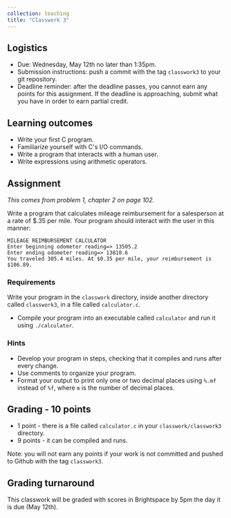 ```yaml
---
collection: teaching
title: "Classwork 3"
---
```


## Logistics
* Due: Wednesday, May 12th no later than 1:35pm.
* Submission instructions: push a commit with the tag `classwork3` to your git
	repository.
* Deadline reminder: after the deadline passes, you cannot earn any points for
	this assignment. If the deadline is approaching, submit what you have in
	order to earn partial credit.

## Learning outcomes
* Write your first C program.
* Familiarize yourself with C's I/O commands.
* Write a program that interacts with a human user.
* Write expressions using arithmetic operators.

## Assignment

*This comes from problem 1, chapter 2 on page 102.*

Write a program that calculates mileage reimbursement for a salesperson at a
rate of $.35 per mile. Your program should interact with the user in this
manner:

```
MILEAGE REIMBURSEMENT CALCULATOR
Enter beginning odometer reading=> 13505.2
Enter ending odometer reading=> 13810.6
You traveled 305.4 miles. At $0.35 per mile, your reimbursement is $106.89.
```

### Requirements

Write your program in the `classwork` directory, inside another directory called
	`classwork3`, in  a file called `calculator.c`.
* Compile your program into an executable called `calculator` and run it using
	`./calculator`.

### Hints
* Develop your program in steps, checking that it compiles and runs after every
	change.
* Use comments to organize your program.
* Format your output to print only one or two decimal places using `%.mf` instead of `%f`, where
	`m` is the number of decimal places.

## Grading - 10 points
* 1 point - there is a file called `calculator.c` in your
	`classwork/classwork3` directory.
* 9 points - it can be compiled and runs.

Note: you will not earn any points if your work is not committed and pushed to
Github with the tag `classwork3`.

## Grading turnaround
This classwork will be graded with scores in Brightspace by 5pm the day it is
due (May 12th).
